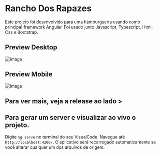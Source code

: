 # Rancho Dos Rapazes

Este projeto foi desenvolvido para uma hámburgueria usando como principal framework Angular.
Foi usado junto Javascript, Typescript, Html, Css e Bootstrap.


## Preview Desktop
![image](https://user-images.githubusercontent.com/99833059/211947522-c89c97c8-cc84-464c-a859-56b3bc71b9a5.png)
 
## Preview Mobile
![image](https://user-images.githubusercontent.com/99833059/211947616-7974a3cf-c553-4487-921d-d67849d2d9ca.png)


## Para ver mais, veja a release ao lado >


## Para gerar um server e visualizar ao vivo o projeto.

Digite `ng serve` no terminal do seu VisualCode. Navegue até `http://localhost:4200/`. O aplicativo será recarregado automaticamente se você alterar qualquer um dos arquivos de origem.

